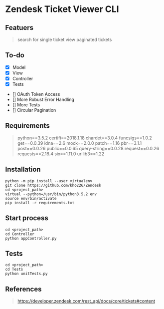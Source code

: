 # Zendesk Ticket Viewer CLI

## Featuers
> search for single ticket
> view paginated tickets

## To-do
- [x] Model
- [x] View
- [x] Controller
- [x] Tests 
- []  OAuth Token Access
- []  More Robust Error Handling
- []  More Tests
- []  Circular Pagination

 
## Requirements
> python==3.5.2
> certifi==2018.1.18
> chardet==3.0.4
> funcsigs==1.0.2
> get==0.0.39
> idna==2.6
> mock==2.0.0
> patch==1.16
> pbr==3.1.1
> post==0.0.26
> public==0.0.65
> query-string==0.0.28
> request==0.0.26
> requests==2.18.4
> six==1.11.0
> urllib3==1.22

## Installation
```
python -m pip install --user virtualenv
git clone https://github.com/kho226/Zendesk
cd <project_path>
virtual --python=/usr/bin/python3.5.2 env
source env/bin/activate
pip install -r requirements.txt
```

## Start process
```
cd <project_path>
cd Controller
python appController.py
```

## Tests
```
cd <project_path>
cd Tests
python unitTests.py
```


## References
> https://developer.zendesk.com/rest_api/docs/core/tickets#content